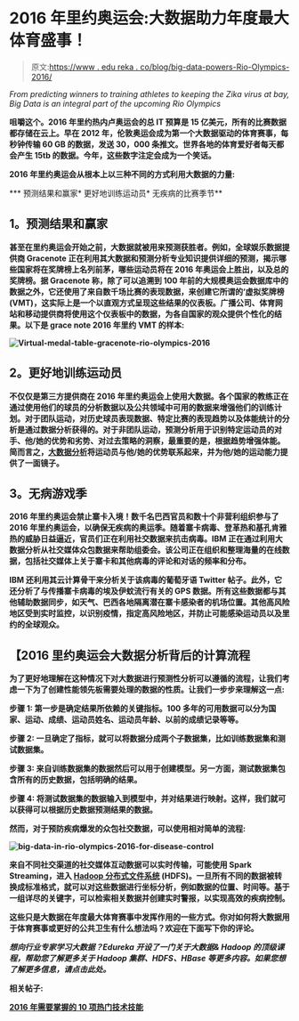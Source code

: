 # 2016 年里约奥运会:大数据助力年度最大体育盛事！

> 原文:[https://www . edu reka . co/blog/big-data-powers-Rio-Olympics-2016/](https://www.edureka.co/blog/big-data-powers-rio-olympics-2016/)

*From predicting winners to training athletes to keeping the Zika virus at bay, Big Data is an integral part of the upcoming Rio Olympics*

**咀嚼这个。2016 年里约热内卢奥运会的总 IT 预算是 15 亿美元，所有的比赛数据都存储在云上。早在 2012 年，伦敦奥运会成为第一个大数据驱动的体育赛事，每秒钟传输 60 GB 的数据，发送 30，000 条推文。世界各地的体育爱好者每天都会产生 15tb 的数据。今年，这些数字注定会成为一个笑话。**

**2016 年里约奥运会从根本上以三种不同的方式利用大数据的力量:**

***   预测结果和赢家*   更好地训练运动员*   无疾病的比赛季节**

## **1。预测结果和赢家**

**甚至在里约奥运会开始之前，大数据就被用来预测获胜者。例如，全球娱乐数据提供商 Gracenote 正在利用其大数据和预测分析专业知识提供详细的预测，揭示哪些国家将在奖牌榜上名列前茅，哪些运动员将在 2016 年奥运会上胜出，以及总的奖牌榜。据 Gracenote 称，除了可以追溯到 100 年前的大规模奥运会数据库中的数据之外，它还使用了来自数千场比赛的表现数据，来创建它所谓的‘虚拟奖牌榜(VMT)，这实际上是一个以直观方式呈现这些结果的仪表板。广播公司、体育网站和移动提供商将使用这个仪表板中的数据，为各自国家的观众提供个性化的结果。以下是 grace note 2016 年里约 VMT 的样本:**

**![Virtual-medal-table-gracenote-rio-olympics-2016](../Images/e8b0c3d974d3acbc25a8eeb219e1d3fd.png)**

## **2。更好地训练运动员**

**不仅仅是第三方提供商在 2016 年里约奥运会上使用大数据。各个国家的教练正在通过使用他们的球员的分析数据以及公共领域中可用的数据来增强他们的训练计划。对于团队运动，对历史球员表现数据、特定比赛的表现趋势以及体能统计的分析是通过数据分析获得的。对于非团队运动，预测分析用于识别特定运动员的对手、他/她的优势和劣势、对过去策略的洞察，最重要的是，根据趋势增强体能。简而言之，[大数据分析](https://www.edureka.co/blog/is-this-the-right-time-for-me-to-learn-hadoop)将运动员与他/她的优势联系起来，并为他/她的运动能力提供了一面镜子。**

## **3。无病游戏季**

**2016 年里约奥运会禁止寨卡入境！数千名巴西官员和数十个非营利组织参与了 2016 年里约奥运会，以确保无疾病的奥运季。随着寨卡病毒、登革热和基孔肯雅热的威胁日益逼近，官员们正在利用社交数据来抗击病毒。IBM 正在通过利用大数据分析从社交媒体众包数据来帮助组委会。该公司正在组织和整理海量的在线数据，包括社交媒体上关于寨卡和其他病毒的评论和对话的频率和分布。**

**IBM 还利用其云计算骨干来分析关于该病毒的葡萄牙语 Twitter 帖子。此外，它还分析了与传播寨卡病毒的埃及伊蚊流行有关的 GPS 数据。所有这些数据都与其他辅助数据同步，如天气、巴西各地隔离潜在寨卡感染者的机场位置。其他高风险地区受到实时监控，以识别疫情，指定高风险地区，并防止可能感染运动员以及里约的全球观众。**

## **【2016 里约奥运会大数据分析背后的计算流程**

**为了更好地理解在这种情况下对大数据进行预测性分析可以遵循的流程，让我们考虑一下为了创建性能领先板需要处理的数据的性质。让我们一步步来理解这一点:**

****步骤 1:** 第一步是确定结果所依赖的关键指标。100 多年的可用数据可以分为国家、运动、成绩、运动员姓名、运动员年龄、以前的成绩记录等等。**

****步骤 2:** 一旦确定了指标，就可以将数据分成两个子数据集，比如训练数据集和测试数据集。**

****步骤 3:** 来自训练数据集的数据然后可以用于创建模型。另一方面，测试数据集包含所有的历史数据，包括明确的结果。**

****步骤 4:** 将测试数据集的数据输入到模型中，并对结果进行映射。这样，我们就可以获得可以根据历史数据预测结果的数据。**

**然而，对于预防疾病爆发的众包社交数据，可以使用相对简单的流程:**

**![big-data-in-rio-olympics-2016-for-disease-control](../Images/c99451303b8e206c855fb0057ba0f0e3.png)**

**来自不同社交渠道的社交媒体互动数据可以实时传输，可能使用 Spark Streaming，进入 [Hadoop 分布式文件系统](https://www.edureka.co/blog/how-to-set-up-hadoop-cluster-with-hdfs-high-availability/) (HDFS)。一旦所有不同的数据被转换成标准格式，就可以对这些数据进行坐标分析，例如数据的位置、时间等。基于一组详尽的关键字，可以检索相关数据并创建实时警报，以实现高效的疾病控制。**

**这些只是大数据在年度最大体育赛事中发挥作用的一些方式。你对如何将大数据用于体育赛事或更好的公共卫生有什么想法吗？欢迎在下面写下你的评论。**

***想向行业专家学习大数据？Edureka 开设了一门关于大数据& Hadoop 的顶级课程，帮助您了解更多关于 Hadoop 集群、HDFS、HBase 等更多内容。如果您想了解更多信息，请点击此处。***

****相关帖子:****

**[2016 年需要掌握的 10 项热门技术技能](https://www.edureka.co/blog/10-hottest-tech-skills-in-2016/)**